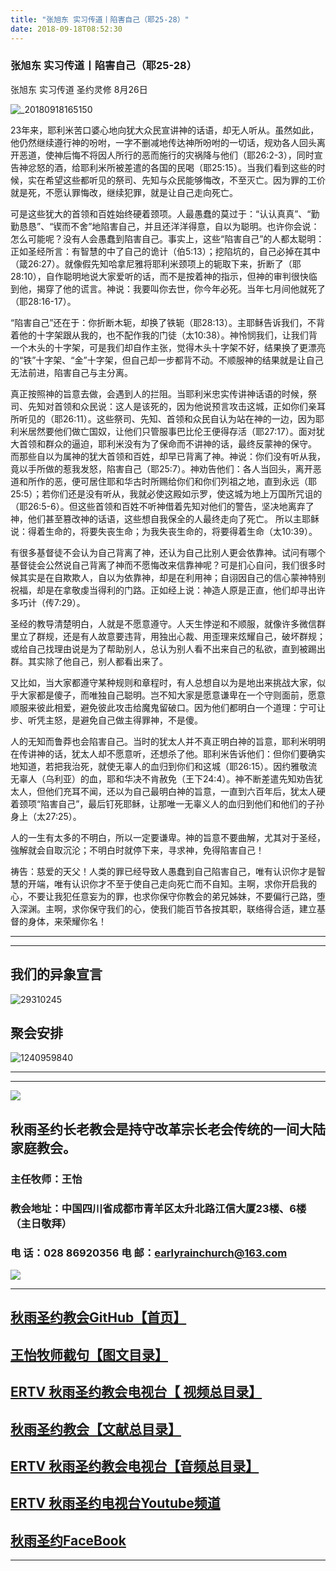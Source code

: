 ```yaml
---
title: "张旭东 实习传道丨陷害自己（耶25-28）"
date: 2018-09-18T08:52:30
---
```


### 张旭东 实习传道丨陷害自己（耶25-28）

张旭东 实习传道  圣约灵修  8月26日

![_20180918165150](https://user-images.githubusercontent.com/37917810/45675974-38914100-bb63-11e8-8fb9-59b1c6b2865a.jpg)


23年来，耶利米苦口婆心地向犹大众民宣讲神的话语，却无人听从。虽然如此，他仍然继续遵行神的吩咐，一字不删减地传达神所吩咐的一切话，规劝各人回头离开恶道，使神后悔不将因人所行的恶而施行的灾祸降与他们（耶26:2-3），同时宣告神忿怒的酒，给耶利米所被差遣的各国的民喝（耶25:15）。当我们看到这些的时候，实在希望这些都听见的祭司、先知与众民能够悔改，不至灭亡。因为罪的工价就是死，不愿认罪悔改，继续犯罪，就是让自己走向死亡。
 
可是这些犹大的首领和百姓始终硬着颈项。人最愚蠢的莫过于：“认认真真”、“勤勤恳恳”、“锲而不舍”地陷害自己，并且还洋洋得意，自以为聪明。也许你会说：怎么可能呢？没有人会愚蠢到陷害自己。事实上，这些“陷害自己”的人都太聪明：正如圣经所言：有智慧的中了自己的诡计（伯5:13）；挖陷坑的，自己必掉在其中（箴26:27）。就像假先知哈拿尼雅将耶利米颈项上的轭取下来，折断了（耶28:10），自作聪明地说大家爱听的话，而不是按着神的指示，但神的审判很快临到他，揭穿了他的谎言。神说：我要叫你去世，你今年必死。当年七月间他就死了（耶28:16-17）。
 
“陷害自己”还在于：你折断木轭，却换了铁轭（耶28:13）。主耶稣告诉我们，不背着他的十字架跟从我的，也不配作我的门徒（太10:38）。神怜悯我们，让我们背一个木头的十字架，可是我们却自作主张，觉得木头十字架不好，结果换了更漂亮的“铁”十字架、“金”十字架，但自己却一步都背不动。不顺服神的结果就是让自己无法前进，陷害自己与主分离。
 
真正按照神的旨意去做，会遇到人的拦阻。当耶利米忠实传讲神话语的时候，祭司、先知对首领和众民说：这人是该死的，因为他说预言攻击这城，正如你们亲耳所听见的（耶26:11）。这些祭司、先知、首领和众民自认为站在神的一边，因为耶利米居然要他们做亡国奴，让他们只管服事巴比伦王便得存活（耶27:17）。面对犹大首领和群众的逼迫，耶利米没有为了保命而不讲神的话，最终反蒙神的保守。
而那些自以为属神的犹大首领和百姓，却早已背离了神。神说：你们没有听从我，竟以手所做的惹我发怒，陷害自己（耶25:7）。神劝告他们：各人当回头，离开恶道和所作的恶，便可居住耶和华古时所赐给你们和你们列祖之地，直到永远（耶25:5）；若你们还是没有听从，我就必使这殿如示罗，使这城为地上万国所咒诅的（耶26:5-6）。但这些首领和百姓不听神借着先知对他们的警告，坚决地离弃了神，他们甚至篡改神的话语，这些想自我保全的人最终走向了死亡。
所以主耶稣说：得着生命的，将要失丧生命；为我失丧生命的，将要得着生命（太10:39）。
 
有很多基督徒不会认为自己背离了神，还认为自己比别人更会依靠神。试问有哪个基督徒会公然说自己背离了神而不愿悔改来信靠神呢？可是扪心自问，我们很多时候其实是在自欺欺人，自以为依靠神，却是在利用神；自诩因自己的信心蒙神特别祝福，却是在拿敬虔当得利的门路。正如经上说：神造人原是正直，他们却寻出许多巧计（传7:29）。
 
圣经的教导清楚明白，人就是不愿意遵守。人天生悖逆和不顺服，就像许多微信群里立了群规，还是有人故意要违背，用独出心裁、用歪理来炫耀自己，破坏群规；或给自己找理由说是为了帮助别人，总认为别人看不出来自己的私欲，直到被踢出群。其实除了他自己，别人都看出来了。
 
又比如，当大家都遵守某种规则和章程时，有人总想自以为是地出来挑战大家，似乎大家都是傻子，而唯独自己聪明。岂不知大家是愿意谦卑在一个守则面前，愿意顺服来彼此相爱，避免彼此攻击给魔鬼留破口。因为他们都明白一个道理：宁可让步、听凭主怒，是避免自己做主得罪神，不是傻。
 
人的无知而鲁莽也会陷害自己。当时的犹太人并不真正明白神的旨意，耶利米明明在传讲神的话，犹太人却不愿意听，还想杀了他。耶利米告诉他们：但你们要确实地知道，若把我治死，就使无辜人的血归到你们和这城（耶26:15）。因约雅敬流无辜人（乌利亚）的血，耶和华决不肯赦免（王下24:4）。神不断差遣先知劝告犹太人，但他们充耳不闻，还以为自己最明白神的旨意，一直到六百年后，犹太人硬着颈项“陷害自己”，最后钉死耶稣，让那唯一无辜义人的血归到他们和他们的子孙身上（太27:25）。
 
人的一生有太多的不明白，所以一定要谦卑。神的旨意不要曲解，尤其对于圣经，強解就会自取沉沦；不明白时就停下来，寻求神，免得陷害自己！
 
祷告：慈爱的天父！人类的罪已经导致人愚蠢到自己陷害自己，唯有认识你才是智慧的开端，唯有认识你才不至于使自己走向死亡而不自知。主啊，求你开启我的心，不要让我犯任意妄为的罪，也求你保守你教会的弟兄姊妹，不要偏行己路，堕入深渊。主啊，求你保守我们的心，使我们能百节各按其职，联络得合适，建立基督的身体，来荣耀你名！

------------------------------------------------------------------------------------------------------------
------------------------------------------------------------------------------------------------------------

## 我们的异象宣言


![29310245](https://user-images.githubusercontent.com/37917810/40770705-0e303450-64ee-11e8-8a68-01700194500a.jpg)


## 聚会安排 


![1240959840](https://user-images.githubusercontent.com/37917810/40770738-27f07d3c-64ee-11e8-960f-42a2758933a3.jpg)


------------------------------------------------------------------------------------------------------------
------------------------------------------------------------------------------------------------------------
<img src="http://ww1.sinaimg.cn/large/00763B6bgy1fpvojilplcj308008074j.jpg"/>



## 秋雨圣约长老教会是持守改革宗长老会传统的一间大陆家庭教会。 

###  主任牧师：王怡 
###  教会地址：中国四川省成都市青羊区太升北路江信大厦23楼、6楼（主日敬拜）
###  电        话：028 86920356           电        邮：earlyrainchurch@163.com
<img src="http://ww1.sinaimg.cn/large/00763B6bly1fq11ea2huhg304201qgm0.gif"/>


------------------------------------------------------------------------------------------------------------

## [秋雨圣约教会GitHub【首页】](https://github.com/chengduqiuyu/-/issues)

## [王怡牧师截句【图文目录】](https://github.com/chengduqiuyu/-/issues/31)

## [ERTV 秋雨圣约教会电视台【 视频总目录】](https://github.com/chengduqiuyu/-/issues/16)

## [秋雨圣约教会【文献总目录】](https://github.com/chengduqiuyu/-/issues/15)

## [ERTV 秋雨圣约教会电视台【音频总目录】](https://github.com/chengduqiuyu/-/issues/13)

##  [ERTV 秋雨圣约电视台Youtube频道](https://www.youtube.com/channel/UCn7IF7YEKrgKi0LaCsX8YCg/about)

## [秋雨圣约FaceBook](https://www.facebook.com/church.earlyraincovenant)
------------------------------------------------------------------------------------------------------------

